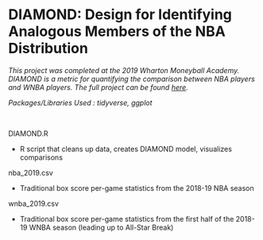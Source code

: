 # DIAMOND: Design for Identifying Analogous Members of the NBA Distribution

*This project was completed at the 2019 Wharton Moneyball Academy. DIAMOND is a metric for quantifying the comparison between NBA players and WNBA players. The full project can be found [here](https://jeremydumalig.com/diamond/).*

*Packages/Libraries Used : tidyverse, ggplot*

<br>

DIAMOND.R
* R script that cleans up data, creates DIAMOND model, visualizes comparisons

nba_2019.csv
* Traditional box score per-game statistics from the 2018-19 NBA season

wnba_2019.csv
* Traditional box score per-game statistics from the first half of the 2018-19 WNBA season (leading up to All-Star Break)
